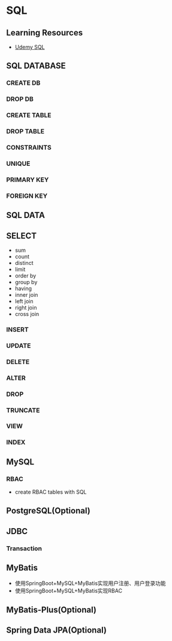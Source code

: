 # SQL

## Learning Resources

- [Udemy SQL](https://www.bilibili.com/video/BV1o4411U77L/?spm_id_from=333.337.search-card.all.click&vd_source=13bf0832090021fb86148c16075ef1b5)

## SQL DATABASE

### CREATE DB

### DROP DB

### CREATE TABLE

### DROP TABLE

### CONSTRAINTS

### UNIQUE

### PRIMARY KEY

### FOREIGN KEY

## SQL DATA

## SELECT

- sum
- count
- distinct
- limit
- order by
- group by
- having
- inner join
- left join
- right join
- cross join

### INSERT

### UPDATE

### DELETE

### ALTER

### DROP

### TRUNCATE

### VIEW

### INDEX

## MySQL

### RBAC

- create RBAC tables with SQL

## PostgreSQL(Optional)

## JDBC

### Transaction

## MyBatis

- 使用SpringBoot+MySQL+MyBatis实现用户注册、用户登录功能
- 使用SpringBoot+MySQL+MyBatis实现RBAC

## MyBatis-Plus(Optional)

## Spring Data JPA(Optional)
